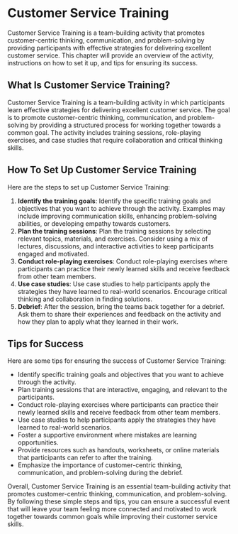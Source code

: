 Customer Service Training
============================================================

Customer Service Training is a team-building activity that promotes customer-centric thinking, communication, and problem-solving by providing participants with effective strategies for delivering excellent customer service. This chapter will provide an overview of the activity, instructions on how to set it up, and tips for ensuring its success.

What Is Customer Service Training?
----------------------------------

Customer Service Training is a team-building activity in which participants learn effective strategies for delivering excellent customer service. The goal is to promote customer-centric thinking, communication, and problem-solving by providing a structured process for working together towards a common goal. The activity includes training sessions, role-playing exercises, and case studies that require collaboration and critical thinking skills.

How To Set Up Customer Service Training
---------------------------------------

Here are the steps to set up Customer Service Training:

1. **Identify the training goals**: Identify the specific training goals and objectives that you want to achieve through the activity. Examples may include improving communication skills, enhancing problem-solving abilities, or developing empathy towards customers.
2. **Plan the training sessions**: Plan the training sessions by selecting relevant topics, materials, and exercises. Consider using a mix of lectures, discussions, and interactive activities to keep participants engaged and motivated.
3. **Conduct role-playing exercises**: Conduct role-playing exercises where participants can practice their newly learned skills and receive feedback from other team members.
4. **Use case studies**: Use case studies to help participants apply the strategies they have learned to real-world scenarios. Encourage critical thinking and collaboration in finding solutions.
5. **Debrief**: After the session, bring the teams back together for a debrief. Ask them to share their experiences and feedback on the activity and how they plan to apply what they learned in their work.

Tips for Success
----------------

Here are some tips for ensuring the success of Customer Service Training:

* Identify specific training goals and objectives that you want to achieve through the activity.
* Plan training sessions that are interactive, engaging, and relevant to the participants.
* Conduct role-playing exercises where participants can practice their newly learned skills and receive feedback from other team members.
* Use case studies to help participants apply the strategies they have learned to real-world scenarios.
* Foster a supportive environment where mistakes are learning opportunities.
* Provide resources such as handouts, worksheets, or online materials that participants can refer to after the training.
* Emphasize the importance of customer-centric thinking, communication, and problem-solving during the debrief.

Overall, Customer Service Training is an essential team-building activity that promotes customer-centric thinking, communication, and problem-solving. By following these simple steps and tips, you can ensure a successful event that will leave your team feeling more connected and motivated to work together towards common goals while improving their customer service skills.
